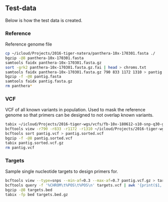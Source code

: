 ## Test-data

Below is how the test data is created.

### Reference

Reference genome file

```bash
cp ~/icloud/Projects/2016-tiger-natera/panthera-10x-170301.fasta ./
bgzip -@8 panthera-10x-170301.fasta
samtools faidx panthera-10x-170301.fasta.gz
sort -grk2 panthera-10x-170301.fasta.gz.fai | head > chroms.txt
samtools faidx panthera-10x-170301.fasta.gz 790 833 1172 1310 > pantig.fasta
bgzip -f -@8 pantig.fasta
samtools faidx pantig.fasta.gz
rm panthera*
```


### VCF

VCF of all known variants in population. Used to mask the reference genome so that primers can be designed to not overlap known variants.

```bash
tabix ~/icloud/Projects/2016-tiger-wgs/vcfs/fb-10x-180612-s10-snp-q30-gq30-ma2-hwe-maf01.vcf.gz
bcftools view -r790 -r833 -r1172 -r1310 ~/icloud/Projects/2016-tiger-wgs/vcfs/fb-10x-180612-s10-snp-q30-gq30-ma2-hwe-maf01.vcf.gz > pantig.vcf
bcftools sort pantig.vcf > pantig.sorted.vcf
bgzip -f -@8 pantig.sorted.vcf
tabix pantig.sorted.vcf.gz
rm pantig.vcf
```


### Targets

Sample single nucleotide targets to design primers for.

```bash
bcftools view --type=snps --min-af=0.3 --max-af=0.7 pantig.vcf.gz > targets.vcf
bcftools query -f '%CHROM\t%POS\t%POS\n' targets.vcf | awk '{print($1, $2, $2+1, $1":"$2)}' > targets.bed
bgzip -@8 targets.bed
tabix -fp bed targets.bed.gz
```

